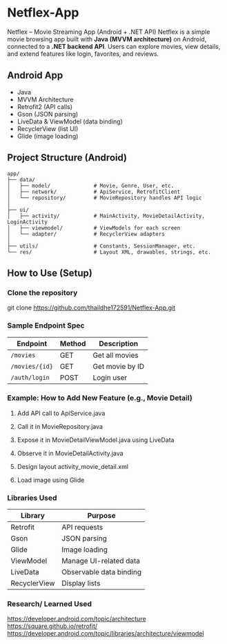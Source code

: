 # Netflex-App
Netflex – Movie Streaming App (Android + .NET API)  Netflex is a simple movie browsing app built with **Java (MVVM architecture)** on Android, connected to a **.NET backend API**. Users can explore movies, view details, and extend features like login, favorites, and reviews.


## Android App
- Java
- MVVM Architecture
- Retrofit2 (API calls)
- Gson (JSON parsing)
- LiveData & ViewModel (data binding)
- RecyclerView (list UI)
- Glide (image loading)

## Project Structure (Android)
```
app/
├── data/
│   ├── model/              # Movie, Genre, User, etc.
│   ├── network/            # ApiService, RetrofitClient
│   └── repository/         # MovieRepository handles API logic
│
├── ui/
│   ├── activity/           # MainActivity, MovieDetailActivity, LoginActivity
│   ├── viewmodel/          # ViewModels for each screen
│   └── adapter/            # RecyclerView adapters
│
├── utils/                  # Constants, SessionManager, etc.
└── res/                    # Layout XML, drawables, strings, etc.
```

## How to Use (Setup)
### Clone the repository

git clone https://github.com/thaildhe172591/Netflex-App.git

### Sample Endpoint Spec
| Endpoint       | Method | Description     |
| -------------- | ------ | --------------- |
| `/movies`      | GET    | Get all movies  |
| `/movies/{id}` | GET    | Get movie by ID |
| `/auth/login`  | POST   | Login user      |

### Example: How to Add New Feature (e.g., Movie Detail)
1. Add API call to ApiService.java

2. Call it in MovieRepository.java

3. Expose it in MovieDetailViewModel.java using LiveData

4. Observe it in MovieDetailActivity.java

5. Design layout activity_movie_detail.xml

6. Load image using Glide

### Libraries Used
| Library      | Purpose                 |
| ------------ | ----------------------- |
| Retrofit     | API requests            |
| Gson         | JSON parsing            |
| Glide        | Image loading           |
| ViewModel    | Manage UI-related data  |
| LiveData     | Observable data binding |
| RecyclerView | Display lists           |

### Research/ Learned Used
https://developer.android.com/topic/architecture
https://square.github.io/retrofit/
https://developer.android.com/topic/libraries/architecture/viewmodel
